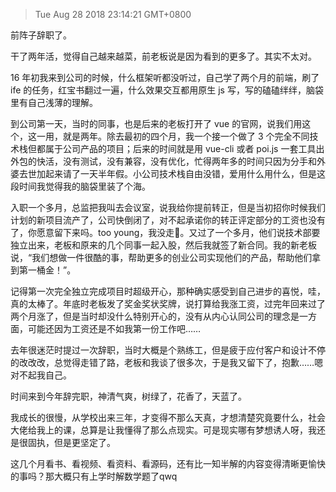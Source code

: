 
> Tue Aug 28 2018 23:14:21 GMT+0800

前阵子辞职了。

干了两年活，觉得自己越来越菜，前老板说是因为看到的更多了。其实不太对。

16 年初我来到公司的时候，什么框架听都没听过，自己学了两个月的前端，刷了 ife 的任务，红宝书翻过一遍，什么效果交互都用原生 js 写，写的磕磕绊绊，脑袋里有自己浅薄的理解。

到公司第一天，当时的同事，也是后来的老板打开了 vue 的官网，说我们用这个，这一用，就是两年。除去最初的四个月，我一个接一个做了 3 个完全不同技术栈但都属于公司产品的项目；后来的时间就是用 vue-cli 或者 poi.js 一套工具出外包的快活，没有测试，没有兼容，没有优化，忙得两年多的时间只因为分手和外婆去世加起来请了一天半年假。小公司技术栈自由没错，爱用什么用什么，但是这段时间我觉得我的脑袋里装了个海。

入职一个多月，总监把我叫去会议室，说我给你提前转正，但是当初招你时候我们计划的新项目流产了，公司快倒闭了，对不起承诺你的转正评定部分的工资也没有了，你愿意留下来吗。too young，我没走🙂。又过了一个多月，他们说技术部要独立出来，老板和原来的几个同事一起入股，然后我就签了新合同。我的新老板说，“我们想做一件很酷的事，帮助更多的创业公司实现他们的产品，帮助他们拿到第一桶金！”。

记得第一次完全独立完成项目时超级开心，那种确实感受到自己进步的喜悦，哇，真的太棒了。年底时老板发了奖金奖状奖牌，说打算给我涨工资，过完年回来过了两个月涨了，但是当时却没什么特别开心的，没有从内心认同公司的理念是一方面，可能还因为工资还是不如我第一份工作吧……

去年很迷茫时提过一次辞职，当时大概是个熟练工，但是疲于应付客户和设计不停的改改改，总觉得走错了路，老板和我谈了很多次，于是我又留下了，抱歉……嗯对不起我自己。

时间来到今年辞完职，神清气爽，树绿了，花香了，天蓝了。

我成长的很慢，从学校出来三年，才变得不那么天真，才想清楚究竟要什么，社会大佬给我上的课，总算是让我懂得了那么点现实。可是现实哪有梦想诱人呀，我还是很固执，但是更坚定了。

这几个月看书、看视频、看资料、看源码，还有比一知半解的内容变得清晰更愉快的事吗？那大概只有上学时解数学题了qwq 

